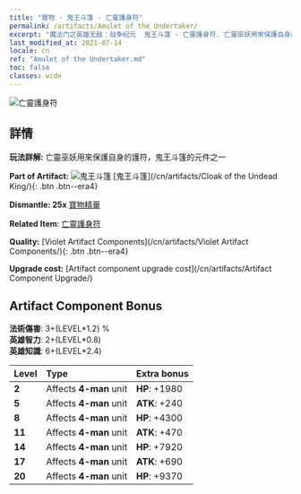 ```yaml
---
title: "寶物 - 鬼王斗篷 - 亡靈護身符"
permalink: /artifacts/Amulet of the Undertaker/
excerpt: "魔法门之英雄无敌：战争纪元  鬼王斗篷 - 亡靈護身符. 亡靈巫妖用來保護自身的護符，鬼王斗篷的元件之一"
last_modified_at: 2021-07-14
locale: cn
ref: "Amulet of the Undertaker.md"
toc: false
classes: wide
---
```


 ![亡靈護身符](/images/t/artifact_40321.png)



## 詳情

 **玩法詳解:** 亡靈巫妖用來保護自身的護符，鬼王斗篷的元件之一

 **Part of Artifact:** ![鬼王斗篷](/images/t/icon_artifact_32.png) [鬼王斗篷](/cn/artifacts/Cloak of the Undead King/){: .btn .btn--era4}

 **Dismantle: 25x** [寶物精華](/cn/Items/con_905/)

 **Related Item**: [亡靈護身符](/cn/Items/art_129/)

 **Quality:** [Violet Artifact Components](/cn/artifacts/Violet Artifact Components/){: .btn .btn--era4}

 **Upgrade cost:** [Artifact component upgrade cost](/cn/artifacts/Artifact Component Upgrade/)

## Artifact Component Bonus

  **法術傷害**: 3+(LEVEL\*1.2) %<br/>**英雄智力**: 2+(LEVEL\*0.8)<br/>**英雄知識**: 6+(LEVEL\*2.4)

  |  Level  | Type |    Extra bonus  | 
  |:--------|:-----|:----------------| 
  | **2** | Affects **4-man** unit | **HP**: +1980 | 
  | **5** | Affects **4-man** unit | **ATK**: +240 | 
  | **8** | Affects **4-man** unit | **HP**: +4300 | 
  | **11** | Affects **4-man** unit | **ATK**: +470 | 
  | **14** | Affects **4-man** unit | **HP**: +7920 | 
  | **17** | Affects **4-man** unit | **ATK**: +690 | 
  | **20** | Affects **4-man** unit | **HP**: +9370 | 
